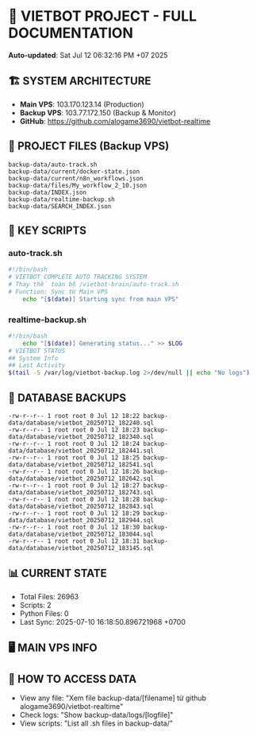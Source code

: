 # 🤖 VIETBOT PROJECT - FULL DOCUMENTATION
**Auto-updated**: Sat Jul 12 06:32:16 PM +07 2025

## 🏗️ SYSTEM ARCHITECTURE
- **Main VPS**: 103.170.123.14 (Production)
- **Backup VPS**: 103.77.172.150 (Backup & Monitor)
- **GitHub**: https://github.com/alogame3690/vietbot-realtime

## 📁 PROJECT FILES (Backup VPS)
```
backup-data/auto-track.sh
backup-data/current/docker-state.json
backup-data/current/n8n_workflows.json
backup-data/files/My_workflow_2_10.json
backup-data/INDEX.json
backup-data/realtime-backup.sh
backup-data/SEARCH_INDEX.json
```

## 🔧 KEY SCRIPTS
### auto-track.sh
```bash
#!/bin/bash
# VIETBOT COMPLETE AUTO TRACKING SYSTEM
# Thay thế toàn bộ /vietbot-brain/auto-track.sh
# Function: Sync từ Main VPS
    echo "[$(date)] Starting sync from main VPS"
```
### realtime-backup.sh
```bash
#!/bin/bash
    echo "[$(date)] Generating status..." >> $LOG
# VIETBOT STATUS
## System Info
## Last Activity
$(tail -5 /var/log/vietbot-backup.log 2>/dev/null || echo "No logs")
```

## 💾 DATABASE BACKUPS
```
-rw-r--r-- 1 root root 0 Jul 12 18:22 backup-data/database/vietbot_20250712_182240.sql
-rw-r--r-- 1 root root 0 Jul 12 18:23 backup-data/database/vietbot_20250712_182340.sql
-rw-r--r-- 1 root root 0 Jul 12 18:24 backup-data/database/vietbot_20250712_182441.sql
-rw-r--r-- 1 root root 0 Jul 12 18:25 backup-data/database/vietbot_20250712_182541.sql
-rw-r--r-- 1 root root 0 Jul 12 18:26 backup-data/database/vietbot_20250712_182642.sql
-rw-r--r-- 1 root root 0 Jul 12 18:27 backup-data/database/vietbot_20250712_182743.sql
-rw-r--r-- 1 root root 0 Jul 12 18:28 backup-data/database/vietbot_20250712_182843.sql
-rw-r--r-- 1 root root 0 Jul 12 18:29 backup-data/database/vietbot_20250712_182944.sql
-rw-r--r-- 1 root root 0 Jul 12 18:30 backup-data/database/vietbot_20250712_183044.sql
-rw-r--r-- 1 root root 0 Jul 12 18:31 backup-data/database/vietbot_20250712_183145.sql
```

## 📊 CURRENT STATE
- Total Files: 26963
- Scripts: 2
- Python Files: 0
- Last Sync: 2025-07-10 16:18:50.896721968 +0700

## 🖥️ MAIN VPS INFO


## 🚨 HOW TO ACCESS DATA
- View any file: "Xem file backup-data/[filename] từ github alogame3690/vietbot-realtime"
- Check logs: "Show backup-data/logs/[logfile]"
- View scripts: "List all .sh files in backup-data/"
